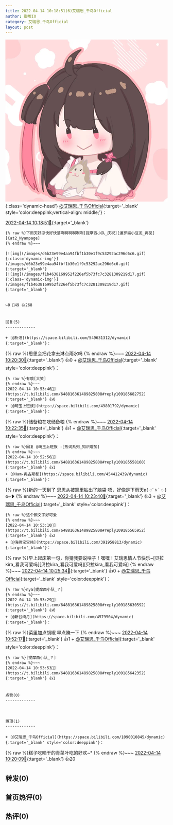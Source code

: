 ```yaml
---
title: 2022-04-14 10:18:51(6)艾瑞思_千鸟Official
author: 御坂IO
category: 艾瑞思_千鸟Official
layout: post
---
```


![img](/images/7e08840c56f251de28bdf766b647bd5fe9a5d50a.jpg){:class='dynamic-head'}
[@艾瑞思_千鸟Official](https://space.bilibili.com/1090010845/dynamic){:target='_blank' style='color:deeppink;vertical-align: middle;'}：

[2022-04-14 10:18:51🔗](https://t.bilibili.com/648816361489825808){:target='_blank'}

~~~
{% raw %}下雨天好凉快好快落啊啊啊啊啊啊[提摩西小队_庆祝][暹罗猫小豆泥_再见][Cat2_Nyampage]
{% endraw %}~~~

[![img](/images/d6b23e99e4aa94fbf1b30e1f9c53292ac296d6c6.gif){:class='dynamic-img'}](/images/d6b23e99e4aa94fbf1b30e1f9c53292ac296d6c6.gif){:target='_blank'}
[![img](/images/f1b4638169952f226ef5b73fc7c3281309219d17.gif){:class='dynamic-img'}](/images/f1b4638169952f226ef5b73fc7c3281309219d17.gif){:target='_blank'}


↪️0 💬49 👍268


回复(5)
-------------

+ [@析汨](https://space.bilibili.com/549631312/dynamic){:target='_blank'}：
~~~
{% raw %}思思会把花拿去淋点雨水吗
{% endraw %}~~~
[2022-04-14 10:20:30🔗](https://t.bilibili.com/648816361489825808#reply109182736752){:target='_blank'} 👍0
    + [@艾瑞思_千鸟Official](https://space.bilibili.com/1090010845/dynamic){:target='_blank' style='color:deeppink'}：
~~~
{% raw %}有哦[大笑]
{% endraw %}~~~
[2022-04-14 10:53:46🔗](https://t.bilibili.com/648816361489825808#reply109185682752){:target='_blank'} 👍0
+ [@琦玉上班族](https://space.bilibili.com/49801792/dynamic){:target='_blank'}：
~~~
{% raw %}储备粮在吃储备粮
{% endraw %}~~~
[2022-04-14 10:22:35🔗](https://t.bilibili.com/648816361489825808#reply109182850224){:target='_blank'} 👍1
    + [@艾瑞思_千鸟Official](https://space.bilibili.com/1090010845/dynamic){:target='_blank' style='color:deeppink'}：
~~~
{% raw %}回复 @琦玉上班族 :[热词系列_知识增加]
{% endraw %}~~~
[2022-04-14 10:52:56🔗](https://t.bilibili.com/648816361489825808#reply109185558160){:target='_blank'} 👍1
+ [@Ham-奥古斯都](https://space.bilibili.com/454412439/dynamic){:target='_blank'}：
~~~
{% raw %}新的一天到了
      思思从被窝里钻出了脑袋
唔，好像是下雨天ʚ{ ︎︎◌ˊㅿˋ ︎︎◌ }ɞ~❥
{% endraw %}~~~
[2022-04-14 10:23:40🔗](https://t.bilibili.com/648816361489825808#reply109182987840){:target='_blank'} 👍3
    + [@艾瑞思_千鸟Official](https://space.bilibili.com/1090010845/dynamic){:target='_blank' style='color:deeppink'}：
~~~
{% raw %}这个颜文字好可爱
{% endraw %}~~~
[2022-04-14 10:53:10🔗](https://t.bilibili.com/648816361489825808#reply109185565952){:target='_blank'} 👍2
+ [@海绵宝宝纯](https://space.bilibili.com/391958813/dynamic){:target='_blank'}：
~~~
{% raw %}早上起床第一句，你猜我要说啥子！嘿嘿！艾瑞思情人节快乐~[贝拉kira_看我可爱吗][贝拉kira_看我可爱吗][贝拉kira_看我可爱吗]
{% endraw %}~~~
[2022-04-14 10:25:34🔗](https://t.bilibili.com/648816361489825808#reply109183204496){:target='_blank'} 👍0
    + [@艾瑞思_千鸟Official](https://space.bilibili.com/1090010845/dynamic){:target='_blank' style='color:deeppink'}：
~~~
{% raw %}nya[提摩西小队_？]
{% endraw %}~~~
[2022-04-14 10:53:29🔗](https://t.bilibili.com/648816361489825808#reply109185630592){:target='_blank'} 👍0
+ [@新谷绮月](https://space.bilibili.com/4579504/dynamic){:target='_blank'}：
~~~
{% raw %}菜里加点胡椒 早点腌一下
{% endraw %}~~~
[2022-04-14 10:52:17🔗](https://t.bilibili.com/648816361489825808#reply109185433440){:target='_blank'} 👍1
    + [@艾瑞思_千鸟Official](https://space.bilibili.com/1090010845/dynamic){:target='_blank' style='color:deeppink'}：
~~~
{% raw %}[提摩西小队_？]
{% endraw %}~~~
[2022-04-14 10:53:53🔗](https://t.bilibili.com/648816361489825808#reply109185642352){:target='_blank'} 👍1


点赞(0)
-------------



置顶(1)
-------------

+ [@艾瑞思_千鸟Official](https://space.bilibili.com/1090010845/dynamic){:target='_blank' style='color:deeppink'}：
~~~
{% raw %}糕子吃晒干的青菜叶吃的好欢~*
{% endraw %}~~~
[2022-04-14 10:20:09🔗](https://t.bilibili.com/648816361489825808#reply109182618624){:target='_blank'} 👍20


转发(0)
-------------



首页热评(0)
-------------



热评(0)
-------------



